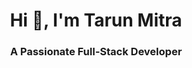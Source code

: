 

<h1 align="center">Hi 👋, I'm Tarun Mitra</h1>
<h3 align="center">A Passionate Full-Stack Developer</h3>




